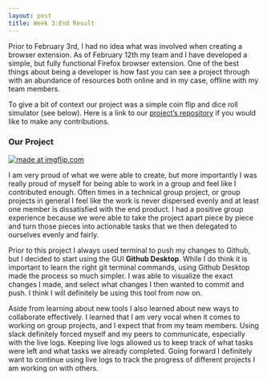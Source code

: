 ```yaml
---
layout: post
title: Week 3:End Result
---
```



Prior to February 3rd, I had no idea what was involved when creating a browser extension. As of February 12th my team and I have developed a simple, but fully functional Firefox browser extension. One of the best things about being a developer is how fast you can see a project through with an abundance of resources both online and in my case, offline with my team members. 

To give a bit of context our project was a simple coin flip and dice roll simulator (see below). Here is a link to our [project’s repository](https://github.com/nyu-ossd-s20/Virtual-Dice-and-Coin-Flip) if you would like to make any contributions. 

### Our Project

<a href="https://imgflip.com/gif/3pec4x"><img src="https://i.imgflip.com/3pec4x.gif" title="made at imgflip.com"/></a>

I am very proud of what we were able to create, but more importantly I was really proud of myself for being able to work in a group and feel like I contributed enough. Often times in a technical group project, or group projects in general I feel like the work is never dispersed evenly and at least one member is dissatisfied with the end product. I had a positive group experience because we were able to take the project apart piece by piece and turn those pieces into actionable tasks that we then delegated to ourselves evenly and fairly.

Prior to this project I always used terminal to push my changes to Github, but I decided to start using the GUI **Github Desktop**. While I do think it is important to learn the right git terminal commands, using Github Desktop made the process so much simpler. I was able to visualize the exact changes I made, and select what changes I then wanted to commit and push. I think I will definitely be using this tool from now on. 

Aside from learning about new tools I also learned about new ways to collaborate effectively. I learned that I am very vocal when it comes to working on group projects, and I expect that from my team members. Using slack definitely forced myself and my peers to communicate, especially with the live logs. Keeping live logs allowed us to keep track of what tasks were left and what tasks we already completed. Going forward I definitely want to continue using live logs to track the progress of different projects I am working on with others. 

